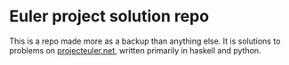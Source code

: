 # Euler project solution repo

This is a repo made more as a backup than anything else. It is solutions to problems on [projecteuler.net](projecteuler.net), written primarily in haskell and python. 
